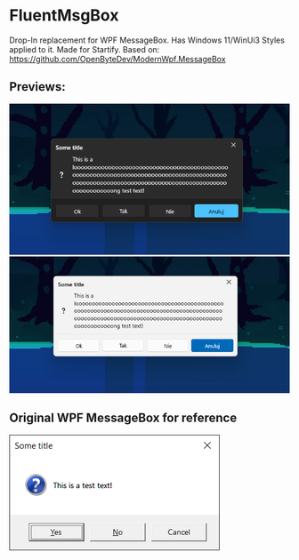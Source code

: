 # FluentMsgBox
Drop-In replacement for WPF MessageBox.
Has Windows 11/WinUi3 Styles applied to it.
Made for Startify.
Based on: https://github.com/OpenByteDev/ModernWpf.MessageBox

## Previews:
![MsgBox Screenshot](https://github.com/Lixkote/FluentMsgBox/blob/main/Previews/Dark.png)
![MsgBox Screenshot](https://github.com/Lixkote/FluentMsgBox/blob/main/Previews/Light.png)

## Original WPF MessageBox for reference 
![MsgBox Screenshot](https://github.com/Lixkote/FluentMsgBox/blob/main/Previews/Original.png)

